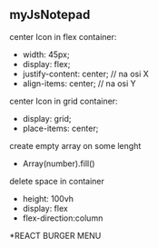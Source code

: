 ## myJsNotepad

center Icon in flex container:

* width: 45px;
* display: flex;
* justify-content: center; // na osi X
* align-items: center; // na osi Y

center Icon in grid container:
* display: grid;
* place-items: center;

create empty array on some lenght
* Array(number).fill()

delete space in container
* height: 100vh
* display: flex
* flex-direction:column

*REACT BURGER MENU

